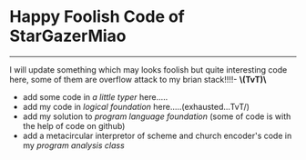 # Happy Foolish Code of StarGazerMiao

--------------------------------------------


I will update something which may looks foolish but quite interesting code here, some of them are overflow attack to my brian stack!!!!-  **\\(TvT)\\**

- add some code in *a little typer* here.....
- add my code in *logical foundation* here.....(exhausted...TvT/)
- add my solution to *program language foundation* (some of code is with the help of code on github) 
- add a metacircular interpretor of scheme and church encoder's code in my *program analysis class*